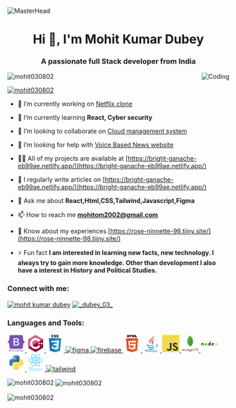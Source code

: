 ![MasterHead](https://raw.githubusercontent.com/PolarBearGG/PolarBearGG/master/web-developer.gif)
<h1 align="center">Hi 👋, I'm Mohit Kumar Dubey</h1>
<h3 align="center">A passionate full Stack developer from India</h3>
<img align="right" src="https://cdn.dribbble.com/users/1162077/screenshots/3848914/programmer.gif" alt="Coding">

<p align="left"> <img src="https://komarev.com/ghpvc/?username=mohit030802&label=Profile%20views&color=0e75b6&style=flat" alt="mohit030802" /> </p>

<p align="left"> <a href="https://github.com/ryo-ma/github-profile-trophy"><img src="https://github-profile-trophy.vercel.app/?username=mohit030802" alt="mohit030802" /></a> </p>

- 🔭 I’m currently working on [Netflix clone](https://melodic-taiyaki-4e80ee.netlify.app/)

- 🌱 I’m currently learning **React, Cyber security**

- 👯 I’m looking to collaborate on [Cloud management system](https://wondrous-sherbet-941e24.netlify.app/)

- 🤝 I’m looking for help with [Voice Based News website](https://rococo-biscochitos-e51773.netlify.app/)

- 👨‍💻 All of my projects are available at [https://bright-ganache-eb99ae.netlify.app/](https://bright-ganache-eb99ae.netlify.app/)

- 📝 I regularly write articles on [https://bright-ganache-eb99ae.netlify.app/](https://bright-ganache-eb99ae.netlify.app/)

- 💬 Ask me about **React,Html,CSS,Tailwind,Javascript,Figma**

- 📫 How to reach me **mohitom2002@gmail.com**

- 📄 Know about my experiences [https://rose-ninnette-98.tiiny.site/](https://rose-ninnette-98.tiiny.site/)

- ⚡ Fun fact **I am interested in learning new facts, new technology. I always try to gain more knowledge. Other than development I also have a interest in History and Political Studies.**

<h3 align="left">Connect with me:</h3>
<p align="left">
<a href="https://linkedin.com/in/mohit kumar dubey" target="blank"><img align="center" src="https://raw.githubusercontent.com/rahuldkjain/github-profile-readme-generator/master/src/images/icons/Social/linked-in-alt.svg" alt="mohit kumar dubey" height="30" width="40" /></a>
<a href="https://instagram.com/_dubey_03_" target="blank"><img align="center" src="https://raw.githubusercontent.com/rahuldkjain/github-profile-readme-generator/master/src/images/icons/Social/instagram.svg" alt="_dubey_03_" height="30" width="40" /></a>
</p>

<h3 align="left">Languages and Tools:</h3>
<p align="left"> <a href="https://getbootstrap.com" target="_blank" rel="noreferrer"> <img src="https://raw.githubusercontent.com/devicons/devicon/master/icons/bootstrap/bootstrap-plain-wordmark.svg" alt="bootstrap" width="40" height="40"/> </a> <a href="https://www.w3schools.com/cpp/" target="_blank" rel="noreferrer"> <img src="https://raw.githubusercontent.com/devicons/devicon/master/icons/cplusplus/cplusplus-original.svg" alt="cplusplus" width="40" height="40"/> </a> <a href="https://www.w3schools.com/css/" target="_blank" rel="noreferrer"> <img src="https://raw.githubusercontent.com/devicons/devicon/master/icons/css3/css3-original-wordmark.svg" alt="css3" width="40" height="40"/> </a> <a href="https://www.figma.com/" target="_blank" rel="noreferrer"> <img src="https://www.vectorlogo.zone/logos/figma/figma-icon.svg" alt="figma" width="40" height="40"/> </a> <a href="https://firebase.google.com/" target="_blank" rel="noreferrer"> <img src="https://www.vectorlogo.zone/logos/firebase/firebase-icon.svg" alt="firebase" width="40" height="40"/> </a> <a href="https://www.w3.org/html/" target="_blank" rel="noreferrer"> <img src="https://raw.githubusercontent.com/devicons/devicon/master/icons/html5/html5-original-wordmark.svg" alt="html5" width="40" height="40"/> </a> <a href="https://www.java.com" target="_blank" rel="noreferrer"> <img src="https://raw.githubusercontent.com/devicons/devicon/master/icons/java/java-original.svg" alt="java" width="40" height="40"/> </a> <a href="https://developer.mozilla.org/en-US/docs/Web/JavaScript" target="_blank" rel="noreferrer"> <img src="https://raw.githubusercontent.com/devicons/devicon/master/icons/javascript/javascript-original.svg" alt="javascript" width="40" height="40"/> </a> <a href="https://www.mongodb.com/" target="_blank" rel="noreferrer"> <img src="https://raw.githubusercontent.com/devicons/devicon/master/icons/mongodb/mongodb-original-wordmark.svg" alt="mongodb" width="40" height="40"/> </a> <a href="https://nodejs.org" target="_blank" rel="noreferrer"> <img src="https://raw.githubusercontent.com/devicons/devicon/master/icons/nodejs/nodejs-original-wordmark.svg" alt="nodejs" width="40" height="40"/> </a> <a href="https://www.python.org" target="_blank" rel="noreferrer"> <img src="https://raw.githubusercontent.com/devicons/devicon/master/icons/python/python-original.svg" alt="python" width="40" height="40"/> </a> <a href="https://reactjs.org/" target="_blank" rel="noreferrer"> <img src="https://raw.githubusercontent.com/devicons/devicon/master/icons/react/react-original-wordmark.svg" alt="react" width="40" height="40"/> </a> <a href="https://tailwindcss.com/" target="_blank" rel="noreferrer"> <img src="https://www.vectorlogo.zone/logos/tailwindcss/tailwindcss-icon.svg" alt="tailwind" width="40" height="40"/> </a> </p>

<p><img align="left" src="https://github-readme-stats.vercel.app/api/top-langs?username=mohit030802&show_icons=true&locale=en&layout=compact" alt="mohit030802" /></p>

<p>&nbsp;<img align="center" src="https://github-readme-stats.vercel.app/api?username=mohit030802&show_icons=true&locale=en" alt="mohit030802" /></p>

<p><img align="center" src="https://github-readme-streak-stats.herokuapp.com/?user=mohit030802&" alt="mohit030802" /></p>
